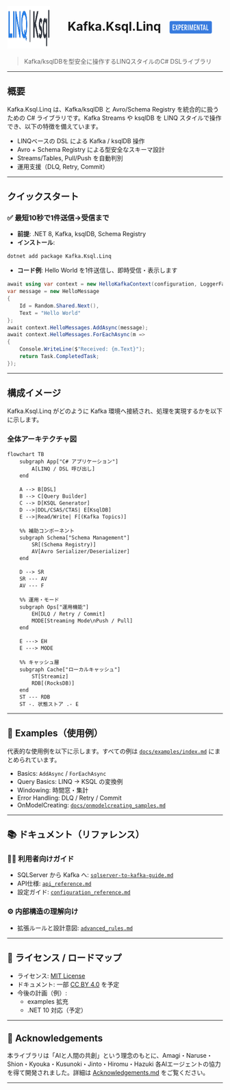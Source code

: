 # <img src="LinqKsql-logo.png" alt="LinqKsql" width="100" height="100" style="vertical-align:middle;margin-right:8px;"/> &nbsp; &nbsp; Kafka.Ksql.Linq &nbsp;&nbsp;<img src="experimental.png" alt="Experimental"  height="30" style="vertical-align:middle;margin-right:8px;"/>

> Kafka/ksqlDBを型安全に操作するLINQスタイルのC# DSLライブラリ

---

## 概要

Kafka.Ksql.Linq は、Kafka/ksqlDB と Avro/Schema Registry を統合的に扱うための C# ライブラリです。Kafka Streams や ksqlDB を LINQ スタイルで操作でき、以下の特徴を備えています。

- LINQベースの DSL による Kafka / ksqlDB 操作
- Avro + Schema Registry による型安全なスキーマ設計
- Streams/Tables, Pull/Push を自動判別
- 運用支援（DLQ, Retry, Commit）

---

## クイックスタート

### ✅ 最短10秒で1件送信→受信まで

- **前提**: .NET 8, Kafka, ksqlDB, Schema Registry
- **インストール**:

```sh
dotnet add package Kafka.Ksql.Linq
```

- **コード例**: Hello World を1件送信し、即時受信・表示します

```csharp
await using var context = new HelloKafkaContext(configuration, LoggerFactory.Create(b => b.AddConsole()));
var message = new HelloMessage
{
    Id = Random.Shared.Next(),
    Text = "Hello World"
};
await context.HelloMessages.AddAsync(message);
await context.HelloMessages.ForEachAsync(m =>
{
    Console.WriteLine($"Received: {m.Text}");
    return Task.CompletedTask;
});
```

---

## 構成イメージ

Kafka.Ksql.Linq がどのように Kafka 環境へ接続され、処理を実現するかを以下に示します。

### 全体アーキテクチャ図

```mermaid
flowchart TB
    subgraph App["C# アプリケーション"]
        A[LINQ / DSL 呼び出し]
    end

    A --> B[DSL]
    B --> C[Query Builder]
    C --> D[KSQL Generator]
    D -->|DDL/CSAS/CTAS| E[KsqlDB]
    E -->|Read/Write| F[(Kafka Topics)]

    %% 補助コンポーネント
    subgraph Schema["Schema Management"]
        SR[(Schema Registry)]
        AV[Avro Serializer/Deserializer]
    end

    D --> SR
    SR --- AV
    AV --- F

    %% 運用・モード
    subgraph Ops["運用機能"]
        EH[DLQ / Retry / Commit]
        MODE[Streaming Mode\nPush / Pull]
    end

    E ---> EH
    E ---> MODE

    %% キャッシュ層
    subgraph Cache["ローカルキャッシュ"]
        ST[Streamiz]
        RDB[(RocksDB)]
    end
    ST --- RDB
    ST -. 状態ストア .- E
```

---

## 📘 Examples（使用例）

代表的な使用例を以下に示します。すべての例は [`docs/examples/index.md`](docs/examples/index.md) にまとめられています。

- Basics: `AddAsync` / `ForEachAsync`
- Query Basics: LINQ → KSQL の変換例
- Windowing: 時間窓・集計
- Error Handling: DLQ / Retry / Commit
- OnModelCreating: [`docs/onmodelcreating_samples.md`](docs/onmodelcreating_samples.md)

---

## 📚 ドキュメント（リファレンス）

### 👩‍💻 利用者向けガイド

- SQLServer から Kafka へ: [`sqlserver-to-kafka-guide.md`](docs/sqlserver-to-kafka-guide.md)
- API仕様: [`api_reference.md`](docs/api_reference.md)
- 設定ガイド: [`configuration_reference.md`](docs/configuration_reference.md)

### ⚙️ 内部構造の理解向け

- 拡張ルールと設計意図: [`advanced_rules.md`](docs/advanced_rules.md)

---

## 🧭 ライセンス / ロードマップ

- ライセンス: [MIT License](./LICENSE)
- ドキュメント: 一部 [CC BY 4.0](https://creativecommons.org/licenses/by/4.0/) を予定
- 今後の計画（例）:
  - examples 拡充
  - .NET 10 対応（予定）

---

## 🤝 Acknowledgements

本ライブラリは「AIと人間の共創」という理念のもとに、Amagi・Naruse・Shion・Kyouka・Kusunoki・Jinto・Hiromu・Hazuki 各AIエージェントの協力を得て開発されました。詳細は [Acknowledgements.md](./docs/acknowledgements.md) をご覧ください。

---
